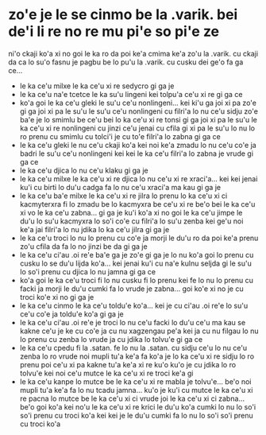 zo'e je le se cinmo be la .varik. bei de'i li re no re mu pi'e so pi'e ze
=========================================================================

ni'o ckaji ko'a xi no goi le ka ro da poi ke'a cmima ke'a zo'u la .varik. cu ckaji da ca lo su'o fasnu je pagbu be lo pu'u la .varik. cu cusku dei ge'o fa ga ce...

* le ka ce'u milxe le ka ce'u xi re sedycro gi ga je
* le ka ce'u na'e tcetce le ka su'u lingeni kei tolpu'a ce'u xi re gi ga ce
* ko'a goi le ka ce'u gleki le su'u ce'u nonlingeni... kei ki'u ga joi xi pa zo'e gi ga joi xi pa le su'u le su'u ce'u nonlingeni cu filri'a lo nu ce'u sidju zo'e ba'e je lo smimlu be ce'u bei lo ka ce'u xi re tonsi gi ga joi xi pa le su'u le ka ce'u xi re nonlingeni cu jinzi ce'u jenai cu cfila gi xi pa le su'u lo nu lo ro prenu cu smimlu cu tolci'i je cu to'e filri'a lo zabna gi ga ce
* le ka ce'u gleki le nu ce'u ckaji ko'a kei noi ke'a zmadu lo nu ce'u co'e ja badri le su'u ce'u nonlingeni kei kei le ka ce'u filri'a lo zabna je vrude gi ga ce
* le ka ce'u djica lo nu ce'u klaku gi ga je
* le ka ce'u milxe le ka ce'u xi re djica lo nu ce'u xi re xraci'a... kei kei jenai ku'i cu birti lo du'u cadga fa lo nu ce'u xraci'a ma kau gi ga je
* le ka ce'u ba'e milxe le ka ce'u xi re jilra lo prenu lo ka ce'u xi ci kacmyterxra fi lo zmadu be lo kacmyxra be ce'u xi re be'o bei le ka ce'u xi vo le ka ce'u zabna... gi ga je ku'i ko'a xi no goi le ka ce'u jimpe le du'u lo su'u kacmyxra lo so'i co'e cu filri'a lo su'u zenba kei ge'u noi ke'a jai filri'a lo nu jdika lo ka ce'u jilra gi ga je
* le ka ce'u troci lo nu lo prenu cu co'e ja morji le du'u ro da poi ke'a prenu zo'u cfila da fa lo no jinzi be da gi ga je
* le ka ce'u ci'au .oi re'e ba'e ga je zo'e gi ga je lo nu ko'a goi lo prenu cu cusku lo se du'u lijda ko'a... kei jenai ku'i cu na'e kulnu seljda gi le su'u lo so'i prenu cu djica lo nu jamna gi ga ce
* ko'a goi le ka ce'u troci fi lo nu cusku fi lo prenu kei fe lo nu lo prenu cu facki ja morji le du'u cumki fa lo vrude je zabna... goi ko'e xi no je cu troci ko'e xi no gi ga je
* le ka ce'u cinmo le ka ce'u toldu'e ko'a... kei je cu ci'au .oi re'e lo su'u ce'u co'e ja toldu'e ko'a gi ga je
* le ka ce'u ci'au .oi re'e je troci lo nu ce'u facki lo du'u ce'u ma kau se kakne ce'u je ke cu co'e ja cu nu xagzengau pe'a kei ja cu nu filgau lo nu lo prenu cu zenba lo vrude ja cu jdika lo tolvu'e gi ga ce
* le ka ce'u cpedu fi la .satan. fe lo nu la .satan. cu sidju ce'u lo nu ce'u zenba lo ro vrude noi mupli tu'a ke'a fa ko'a je lo ka ce'u xi re sidju lo ro prenu poi ce'u xi pa kakne tu'a ke'a xi re ku'o ku'o je cu jdika lo ro tolvu'e kei noi ce'u mutce le ka ce'u xi re troci ke'a gi
* le ka ce'u kanpe lo mutce be le ka ce'u xi re mabla je tolvu'e... be'o noi mupli tu'a ke'a fa lo nu tcadu jamna... ku'o je ku'i cu mutce le ka ce'u xi re pacna lo mutce be le ka ce'u xi ci vrude joi le ka ce'u xi ci zabna... be'o goi ko'a kei no'u le ka ce'u xi re krici le du'u ko'a cumki lo nu lo so'i so'i prenu cu troci ko'a kei kei je le du'u cumki fa lo nu lo so'i so'i prenu cu troci ko'a
